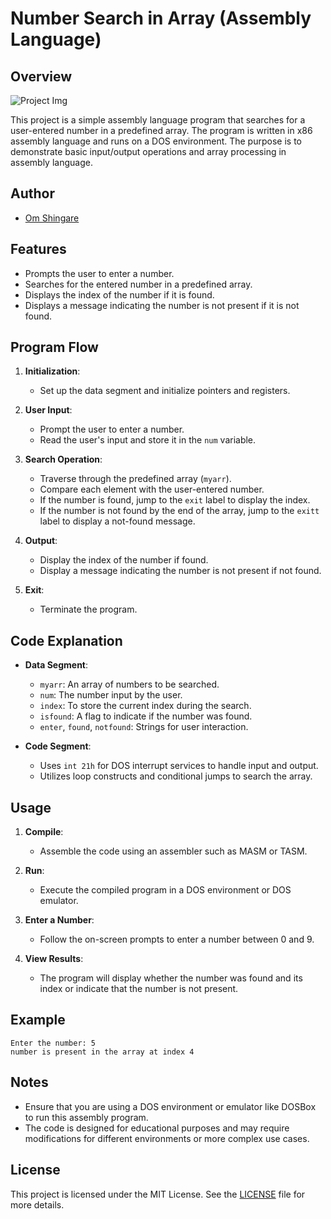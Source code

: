 # Number Search in Array (Assembly Language)

## Overview

![Project Img](https://github.com/user-attachments/assets/78e2eeaa-7f17-47ed-a7bc-ebe60c0e816a)

This project is a simple assembly language program that searches for a user-entered number in a predefined array. The program is written in x86 assembly language and runs on a DOS environment. The purpose is to demonstrate basic input/output operations and array processing in assembly language.

## Author

- [Om Shingare](https://github.com/ShingareOm)

## Features

- Prompts the user to enter a number.
- Searches for the entered number in a predefined array.
- Displays the index of the number if it is found.
- Displays a message indicating the number is not present if it is not found.

## Program Flow

1. **Initialization**: 
   - Set up the data segment and initialize pointers and registers.

2. **User Input**:
   - Prompt the user to enter a number.
   - Read the user's input and store it in the `num` variable.

3. **Search Operation**:
   - Traverse through the predefined array (`myarr`).
   - Compare each element with the user-entered number.
   - If the number is found, jump to the `exit` label to display the index.
   - If the number is not found by the end of the array, jump to the `exitt` label to display a not-found message.

4. **Output**:
   - Display the index of the number if found.
   - Display a message indicating the number is not present if not found.

5. **Exit**:
   - Terminate the program.

## Code Explanation

- **Data Segment**:
  - `myarr`: An array of numbers to be searched.
  - `num`: The number input by the user.
  - `index`: To store the current index during the search.
  - `isfound`: A flag to indicate if the number was found.
  - `enter`, `found`, `notfound`: Strings for user interaction.

- **Code Segment**:
  - Uses `int 21h` for DOS interrupt services to handle input and output.
  - Utilizes loop constructs and conditional jumps to search the array.

## Usage

1. **Compile**:
   - Assemble the code using an assembler such as MASM or TASM.

2. **Run**:
   - Execute the compiled program in a DOS environment or DOS emulator.

3. **Enter a Number**:
   - Follow the on-screen prompts to enter a number between 0 and 9.

4. **View Results**:
   - The program will display whether the number was found and its index or indicate that the number is not present.

## Example

```
Enter the number: 5
number is present in the array at index 4
```

## Notes

- Ensure that you are using a DOS environment or emulator like DOSBox to run this assembly program.
- The code is designed for educational purposes and may require modifications for different environments or more complex use cases.

## License

This project is licensed under the MIT License. See the [LICENSE](LICENSE) file for more details.
